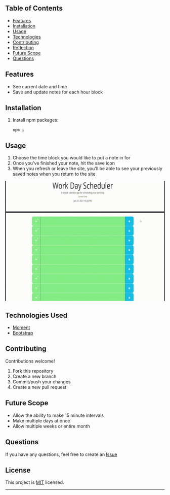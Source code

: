 ## Table of Contents  
* [Features](#Features)  
* [Installation](#Installation)  
* [Usage](#Usage)  
* [Technologies](#Technologies-Used)
* [Contributing](#Contributing)  
* [Reflection](#Reflection)
* [Future Scope](#Future-Scope)  
* [Questions](#Questions)

## Features
- See current date and time
- Save and update notes for each hour block

## Installation
1. Install npm packages:
    ```
    npm i 
    ```

## Usage
1. Choose the time block you would like to put a note in for
2. Once you've finished your note, hit the save icon
3. When you refresh or leave the site, you'll be able to see your previously saved notes when you return to the site

![Demo](./assets/demo.gif)

## Technologies Used
- [Moment](https://momentjs.com/)
- [Bootstrap](https://getbootstrap.com/)

## Contributing
Contributions welcome!

1. Fork this repository  
2. Create a new branch  
3. Commit/push your changes  
4. Create a new pull request  

## Future Scope
- Allow the ability to make 15 minute intervals
- Make multiple days at once
- Allow multiple weeks or entire month

## Questions  
If you have any questions, feel free to create an [Issue](https://github.com/GeminiTrinity/Day-2-Day/issues)

## License
This project is [MIT](https://github.com/GeminiTrinity/Day-2-Day/blob/main/LICENSE) licensed.  

---